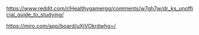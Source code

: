 https://www.reddit.com/r/Healthygamergg/comments/w7gh7w/dr_ks_unofficial_guide_to_studying/

https://miro.com/app/board/uXjVOkrdwhg=/